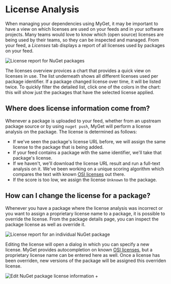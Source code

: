 # License Analysis

When managing your dependencies using MyGet, it may be important to have a view on which licenses are used on your feeds and in your software projects. Many teams would love to know which (open source) licenses are being used by their teams, so they can be inspected and managed.
From your feed, a _Licenses_ tab displays a report of all licenses used by packages on your feed.

![License report for NuGet packages](Images/license-analysis.png)

The licenses overview provices a chart that provides a quick view on licenses in use. The list underneath shows all different licenses used per package identifier. If a package changed license over time, it will be listed twice. To quickly filter the detailed list, click one of the colors in the chart: this will show just the packages that have the selected license applied.

## Where does license information come from?

Whenever a package is uploaded to your feed, whether from an upstream package source or by using ```nuget push```, MyGet will perform a license analysis on the package. The license is determined as follows:

* If we've seen the package's license URL before, we will assign the same license to the package that is being added.
* If your feed contains a package with the same identifier, we'll take that package's license.
* If we haven't, we'll download the license URL result and run a full-text analysis on it. We've been working on a unique scoring algorithm which compares the text with known [OSI licenses](http://opensource.org/licenses/) out there.
* If the score is too low, we assign the license ```Unknown``` to the package.

## How can I change the license for a package?

Whenever you have a package where the license analysis was incorrect or you want to assign a proprietary license name to a package, it is possible to override the license. From the package details page, you can inspect the package license as well as override it.

![License report for an individual NuGet package](Images/package-details-license.png)

Editing the license will open a dialog in which you can specify a new license. MyGet provides autocompletion on known [OSI licenses](http://opensource.org/licenses/), but a proprietary license name can be entered here as well. Once a license has been overriden, new versions of the package will be assigned this overriden license.

![Edit NuGet package license information](Images/edit-license.png)
+
